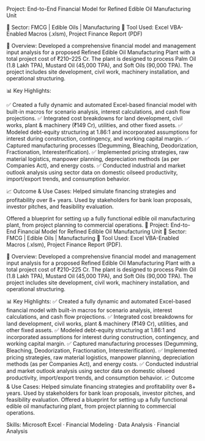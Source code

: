  Project: End-to-End Financial Model for Refined Edible Oil Manufacturing Unit

📍 Sector: FMCG | Edible Oils | Manufacturing
🧾 Tool Used: Excel VBA-Enabled Macros (.xlsm), Project Finance Report (PDF)

🚀 Overview:
Developed a comprehensive financial model and management input analysis for a proposed Refined Edible Oil Manufacturing Plant with a total project cost of ₹210–225 Cr. The plant is designed to process Palm Oil (1.8 Lakh TPA), Mustard Oil (45,000 TPA), and Soft Oils (90,000 TPA). The project includes site development, civil work, machinery installation, and operational structuring.

📊 Key Highlights:

✅ Created a fully dynamic and automated Excel-based financial model with built-in macros for scenario analysis, interest calculations, and cash flow projections.
✅ Integrated cost breakdowns for land development, civil works, plant & machinery (₹149 Cr), utilities, and other fixed assets.
✅ Modeled debt-equity structuring at 1.86:1 and incorporated assumptions for interest during construction, contingency, and working capital margin.
✅ Captured manufacturing processes (Degumming, Bleaching, Deodorization, Fractionation, Interesterification).
✅ Implemented pricing strategies, raw material logistics, manpower planning, depreciation methods (as per Companies Act), and energy costs.
✅ Conducted industrial and market outlook analysis using sector data on domestic oilseed productivity, import/export trends, and consumption behavior.

📈 Outcome & Use Cases:
Helped simulate financing strategies and profitability over 8+ years.
Used by stakeholders for bank loan proposals, investor pitches, and feasibility evaluation.

Offered a blueprint for setting up a fully functional edible oil manufacturing plant, from project planning to commercial operations.
🔶 Project: End-to-End Financial Model for Refined Edible Oil Manufacturing Unit 📍 Sector: FMCG | Edible Oils | Manufacturing 🧾 Tool Used: Excel VBA-Enabled Macros (.xlsm), Project Finance Report (PDF).

🚀 Overview: Developed a comprehensive financial model and management input analysis for a proposed Refined Edible Oil Manufacturing Plant with a total project cost of ₹210–225 Cr. The plant is designed to process Palm Oil (1.8 Lakh TPA), Mustard Oil (45,000 TPA), and Soft Oils (90,000 TPA). The project includes site development, civil work, machinery installation, and operational structuring.

📊 Key Highlights: 
✅ Created a fully dynamic and automated Excel-based financial model with built-in macros for scenario analysis, interest calculations, and cash flow projections. 
✅ Integrated cost breakdowns for land development, civil works, plant & machinery (₹149 Cr), utilities, and other fixed assets.
✅ Modeled debt-equity structuring at 1.86:1 and incorporated assumptions for interest during construction, contingency, and working capital margin. 
✅ Captured manufacturing processes (Degumming, Bleaching, Deodorization, Fractionation, Interesterification).
✅ Implemented pricing strategies, raw material logistics, manpower planning, depreciation methods (as per Companies Act), and energy costs. 
✅ Conducted industrial and market outlook analysis using sector data on domestic oilseed productivity, import/export trends, and consumption behavior. 📈 Outcome & Use Cases: Helped simulate financing strategies and profitability over 8+ years. Used by stakeholders for bank loan proposals, investor pitches, and feasibility evaluation. Offered a blueprint for setting up a fully functional edible oil manufacturing plant, from project planning to commercial operations.

Skills: Microsoft Excel · Financial Modeling · Data Analysis · Financial Analysis

